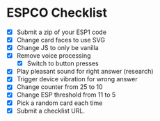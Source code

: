 # ESPCO Checklist
* [x] Submit a zip of your ESP1 code
* [x] Change card faces to use SVG
* [x] Change JS to only be vanilla
* [x] Remove voice processing
    * [x] Switch to button presses
* [x] Play pleasant sound for right answer (research)
* [x] Trigger device vibration for wrong answer
* [x] Change counter from 25 to 10
* [x] Change ESP threshold from 11 to 5
* [x] Pick a random card each time
* [x] Submit a checklist URL.
